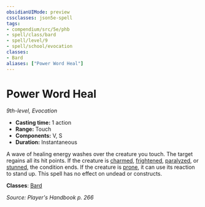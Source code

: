 ```yaml
---
obsidianUIMode: preview
cssclasses: json5e-spell
tags:
- compendium/src/5e/phb
- spell/class/bard
- spell/level/9
- spell/school/evocation
classes:
- Bard
aliases: ["Power Word Heal"]
---
```

# Power Word Heal
*9th-level, Evocation*  

- **Casting time:** 1 action
- **Range:** Touch
- **Components:** V, S
- **Duration:** Instantaneous

A wave of healing energy washes over the creature you touch. The target regains all its hit points. If the creature is [charmed](conditions.md#charmed), [frightened](conditions.md#frightened), [paralyzed](conditions.md#paralyzed), or [stunned](conditions.md#stunned), the condition ends. If the creature is [prone](conditions.md#prone), it can use its reaction to stand up. This spell has no effect on undead or constructs.

**Classes**: [Bard](bard.md)

*Source: Player's Handbook p. 266*